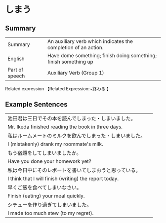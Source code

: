 # しまう

## Summary

<table><tr>   <td>Summary<td>   <td>An auxiliary verb which indicates the completion of an action.</td><tr><tr>   <td>English<td>   <td>Have dome something; finish doing something; finish something up</td><tr><tr>   <td>Part of speech<td>   <td>Auxiliary Verb (Group 1)</td><tr></table><tr>   <td>Related expression<td>   <td>【Related Expression:~終わる 】</td><tr></table></table>

## Example Sentences

<table><tr><td>池田君は三日でその本を読んでしまった・しまいました。<td><tr><tr><td>Mr. Ikeda finished reading the book in three days.<td><tr><tr><td>私はルームメートのミルクを飲んでしまった・しまいました。<td><tr><tr><td>I (mistakenly) drank my roommate's milk.<td><tr><tr><td>もう宿題をしてしまいましたか。<td><tr><tr><td>Have you done your homework yet?<td><tr><tr><td>私は今日中にそのレポートを書いてしまおうと思っている。<td><tr><tr><td>I think that I will finish (writing) the report today.<td><tr><tr><td>早くご飯を食べてしまいなさい。<td><tr><tr><td>Finish (eating) your meal quickly.<td><tr><tr><td>シチューを作り過ぎてしまいました。<td><tr><tr><td>I made too much stew (to my regret).<td><tr></table>

